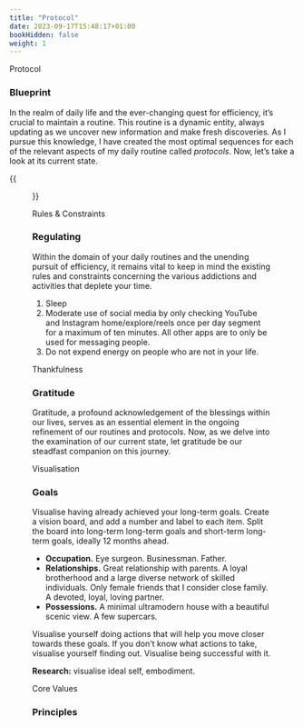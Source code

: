 ```yaml
---
title: "Protocol"
date: 2023-09-17T15:48:17+01:00
bookHidden: false
weight: 1
---
```


<n2>Protocol</n2>
### Blueprint

In the realm of daily life and the ever-changing quest for efficiency, it’s crucial to maintain a routine. This routine is a dynamic entity, always updating as we uncover new information and make fresh discoveries. As I pursue this knowledge, I have created the most optimal sequences for each of the relevant aspects of my daily routine called *protocols*. Now, let’s take a look at its current state.

{{<figure class="figure" src="/protocol_230921.png" caption="Last updated 21 September, 2023.">}}

<n2>Rules & Constraints</n2>
### Regulating

Within the domain of your daily routines and the unending pursuit of efficiency, it remains vital to keep in mind the existing rules and constraints concerning the various addictions and activities that deplete your time.

1. Sleep 
1. Moderate use of social media by only checking YouTube and Instagram home/explore/reels once per day segment for a maximum of ten minutes. All other apps are to only be used for messaging people.
2. Do not expend energy on people who are not in your life.

<n2>Thankfulness</n2>
### Gratitude

Gratitude, a profound acknowledgement of the blessings within our lives, serves as an essential element in the ongoing refinement of our routines and protocols. Now, as we delve into the examination of our current state, let gratitude be our steadfast companion on this journey.

<n2>Visualisation</n2>
### Goals

Visualise having already achieved your long-term goals. Create a vision board, and add a number and label to each item. Split the board into long-term long-term goals and short-term long-term goals, ideally 12 months ahead.

- **Occupation.** Eye surgeon. Businessman. Father.
- **Relationships.** Great relationship with parents. A loyal brotherhood and a large diverse network of skilled individuals. Only female friends that I consider close family. A devoted, loyal, loving partner.
- **Possessions.** A minimal ultramodern house with a beautiful scenic view. A few supercars. 

Visualise yourself doing actions that will help you move closer towards these goals. If you don't know what actions to take, visualise yourself finding out. Visualise being successful with it.

**Research:** visualise ideal self, embodiment.

<n2>Core Values</n2>
### Principles



